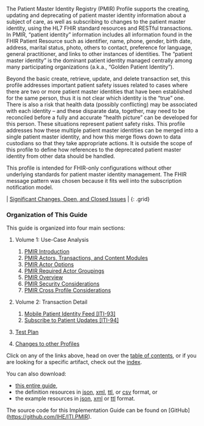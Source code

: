 
The Patient Master Identity Registry (PMIR) Profile supports the creating, updating and deprecating of patient master identity information about a subject of care, as well as subscribing to changes to the patient master identity, using the HL7 FHIR standard resources and RESTful transactions. In PMIR, “patient identity” information includes all information found in the FHIR Patient Resource such as identifier, name, phone, gender, birth date, address, marital status, photo, others to contact, preference for language, general practitioner, and links to other instances of identities. The “patient master identity” is the dominant patient identity managed centrally among many participating organizations (a.k.a., “Golden Patient Identity”).

Beyond the basic create, retrieve, update, and delete transaction set, this profile addresses important patient safety issues related to cases where there are two or more patient master identities that have been established for the same person, thus it is not clear which identity is the “true” one. There is also a risk that health data (possibly conflicting) may be associated with each identity – and these disparate data, together, may need to be reconciled before a fully and accurate “health picture” can be developed for this person. These situations represent patient safety risks. This profile addresses how these multiple patient master identities can be merged into a single patient master identity, and how this merge flows down to data custodians so that they take appropriate actions. It is outside the scope of this profile to define how references to the deprecated patient master identity from other data should be handled.

This profile is intended for FHIR-only configurations without other underlying standards for patient master identity management. The FHIR message pattern was chosen because it fits well into the subscription notification model.

<div markdown="1" class="stu-note">

| [Significant Changes, Open, and Closed Issues](issues.html) |
{: .grid}

</div>


### Organization of This Guide
This guide is organized into four main sections:

1. Volume 1: Use-Case Analysis
   1. [PMIR Introduction](volume-1.html)
   2. [PMIR Actors, Transactions, and Content Modules](volume-1.html#1491-pmir-actors-transactions-and-content-modules)
   3. [PMIR Actor Options](volume-1.html#1492-pmir-actor-options)
   4. [PMIR Required Actor Groupings](volume-1.html#1493-pmir-required-actor-groupings)
   5. [PMIR Overview](volume-1.html#1494-pmir-overview)
   6. [PMIR Security Considerations](volume-1.html#1495-pmir-security-considerations)
   7. [PMIR Cross Profile Considerations](volume-1.html#1496-pmir-cross-profile-considerations)

2. Volume 2: Transaction Detail
   1. [Mobile Patient Identity Feed \[ITI-93\]](ITI-93.html)
   2. [Subscribe to Patient Updates \[ITI-94\]](ITI-94.html)

3. [Test Plan](testplan.html)

4. [Changes to other Profiles](other.html)


Click on any of the links above, head on over the [table of contents](toc.html), or if you are looking for a specific artifact, check out the [index](artifacts.html).

You can also download:

* [this entire guide](full-ig.zip),
* the definition resources in [json](definitions.json.zip), [xml](definitions.xml.zip), [ttl](definitions.ttl.zip), or [csv](csvs.zip) format, or
* the example resources in [json](examples.json.zip), [xml](examples.xml.zip) or [ttl](examples.ttl.zip) format.

The source code for this Implementation Guide can be found on [GitHub] (https://github.com/IHE/ITI.PMIR).
